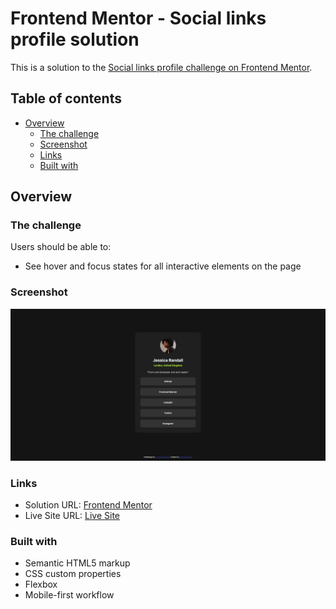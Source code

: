 # Frontend Mentor - Social links profile solution

This is a solution to the [Social links profile challenge on Frontend Mentor](https://www.frontendmentor.io/challenges/social-links-profile-UG32l9m6dQ).

## Table of contents

- [Overview](#overview)
  - [The challenge](#the-challenge)
  - [Screenshot](#screenshot)
  - [Links](#links)
  - [Built with](#built-with)


## Overview

### The challenge

Users should be able to:

- See hover and focus states for all interactive elements on the page

### Screenshot

![](./design/solution.jpeg)

### Links

- Solution URL: [Frontend Mentor](https://www.frontendmentor.io/challenges/social-links-profile-UG32l9m6dQ/hub)
- Live Site URL: [Live Site](https://your-live-site-url.com)

### Built with

- Semantic HTML5 markup
- CSS custom properties
- Flexbox
- Mobile-first workflow